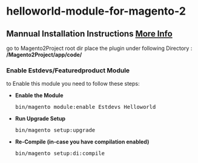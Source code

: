 # helloworld-module-for-magento-2

<h2> Mannual Installation Instructions 
<a href="http://www.estoredevs.com/magento-2-extensions/featured-product-for-magneto2.html">More Info</a></h2> 
go to Magento2Project root dir 
place the plugin under following Directory  :<br/>
<strong>/Magento2Project/app/code/</strong>


<h3> Enable Estdevs/Featuredproduct Module</h3>
to Enable this module you need to follow these steps:

<ul>
<li>
<strong>Enable the Module</strong>
<pre>bin/magento module:enable Estdevs_Helloworld</pre></li>
<li>
<strong>Run Upgrade Setup</strong>
<pre>bin/magento setup:upgrade</pre></li>
<li>
<strong>Re-Compile (in-case you have compilation enabled)</strong>
	<pre>bin/magento setup:di:compile</pre>
</li>
</ul>
